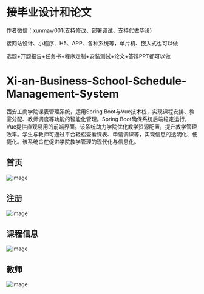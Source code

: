 # 接毕业设计和论文
作者微信：xunmaw001(支持修改、部署调试、支持代做毕设)

接网站设计、小程序、H5、APP、各种系统等，单片机、嵌入式也可以做

选题+开题报告+任务书+程序定制+安装测试+论文+答辩PPT都可以做
# Xi-an-Business-School-Schedule-Management-System
西安工商学院课表管理系统，运用Spring Boot与Vue技术栈，实现课程安排、教室分配、教师调度等功能的智能化管理。Spring Boot确保系统后端稳定运行，Vue提供直观易用的前端界面。该系统助力学院优化教学资源配置，提升教学管理效率。学生与教师可通过平台轻松查看课表、申请调课等，实现信息的透明化、便捷化。该系统旨在促进学院教学管理的现代化与信息化。
## 首页
![image](https://github.com/user-attachments/assets/471c5778-3780-45e2-be9b-4fc0360b1cb9)
## 注册
![image](https://github.com/user-attachments/assets/0353a923-a304-40cd-b30f-e7a083a96cb1)
## 课程信息
![image](https://github.com/user-attachments/assets/82d229c1-a9a7-48f0-b901-91ede258b20b)
## 教师
![image](https://github.com/user-attachments/assets/6ceb991d-29c2-4100-a89d-dfed81d03666)
